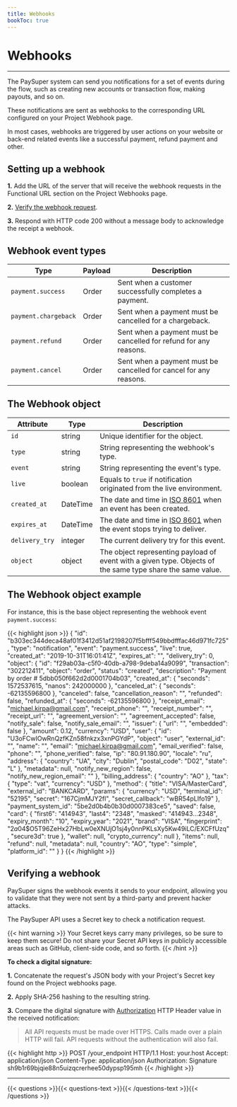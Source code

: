 ```yaml
---
title: Webhooks
bookToc: true
---
```


# Webhooks
***

The PaySuper system can send you notifications for a set of events during the flow, such as creating new accounts or transaction flow, making payouts, and so on.

These notifications are sent as webhooks to the corresponding URL configured on your Project Webhook page.

In most cases, webhooks are triggered by user actions on your website or back-end related events like a successful payment, refund payment and other.

## Setting up a webhook

**1.** Add the URL of the server that will receive the webhook requests in the Functional URL section on the Project Webhooks page.

**2.** [Verify the webhook request](/docs/about/webhooks/#to-check-the-digital-signature).

**3.** Respond with HTTP code 200 without a message body to acknowledge the receipt a webhook. 

## Webhook event types

Type|Payload|Description
---|---|---
`payment.success`|Order|Sent when a customer successfully completes a payment.
`payment.chargeback`|Order|Sent when a payment must be cancelled for a chargeback.
`payment.refund`|Order|Sent when a payment must be cancelled for refund for any reasons.
`payment.cancel`|Order|Sent when a payment must be cancelled for cancel for any reasons.

## The Webhook object

Attribute|Type|Description
---|---|---
`id`|string| Unique identifier for the object.
`type`|string| String representing the webhook's type.
`event`|string| String representing the event's type.
`live`|boolean| Equals to `true` if notification originated from the live environment.
`created_at`|DateTime|The date and time in [ISO 8601](https://www.iso.org/iso-8601-date-and-time-format.html) when an event has been created.
`expires_at`|DateTime|The date and time in [ISO 8601](https://www.iso.org/iso-8601-date-and-time-format.html) when the event stops trying to deliver.
`delivery_try`|integer|The current delivery try for this event.
`object`|object| The object representing payload of event with a given type. Objects of the same type share the same value.

## The Webhook object example

For instance, this is the base object representing the webhook event `payment.success`:

{{< highlight json >}}
{
   "id": "b303ec344deca48af01f3412d51af2198207f5bfff549bbdfffac46d971fc725",
   "type": "notification",
   "event": "payment.success",
   "live": true,
   "created_at": "2019-10-31T16:01:41Z",
   "expires_at": "",
   "delivery_try": 0,
   "object": {
      "id": "f29ab03a-c5f0-40db-a798-9deba14a9099",
      "transaction": "302212411",
      "object": "order",
      "status": "created",
      "description": "Payment by order # 5dbb050f662d2d0001704b03",
      "created_at": {
         "seconds": 1572537615,
         "nanos": 242000000
      },
      "canceled_at": {
         "seconds": -62135596800
      },
      "canceled": false,
      "cancellation_reason": "",
      "refunded": false,
      "refunded_at": {
         "seconds": -62135596800
      },
      "receipt_email": "michael.kirpa@gmail.com",
      "receipt_phone": "",
      "receipt_number": "",
      "receipt_url": "",
      "agreement_version": "",
      "agreement_accepted": false,
      "notify_sale": false,
      "notify_sale_email": "",
      "issuer": {
         "url": "",
         "embedded": false
      },
      "amount": 0.12,
      "currency": "USD",
      "user": {
         "id": "U3oFCwIOwRnQzfKZn58fnkzx3xnPGYdP",
         "object": "user",
         "external_id": "",
         "name": "",
         "email": "michael.kirpa@gmail.com",
         "email_verified": false,
         "phone": "",
         "phone_verified": false,
         "ip": "80.91.180.90",
         "locale": "ru",
         "address": {
            "country": "UA",
            "city": "Dublin",
            "postal_code": "D02",
            "state": "L"
         },
         "metadata": null,
         "notify_new_region": false,
         "notify_new_region_email": ""
      },
      "billing_address": {
         "country": "AO"
      },
      "tax": {
         "type": "vat",
         "currency": "USD"
      },
      "method": {
         "title": "VISA/MasterCard",
         "external_id": "BANKCARD",
         "params": {
            "currency": "USD",
            "terminal_id": "52195",
            "secret": "167CjmMJY2fl",
            "secret_callback": "wBR54pLIfo19"
         },
         "payment_system_id": "5be2d0b4b0b30d0007383ce5",
         "saved": false,
         "card": {
            "first6": "414943",
            "last4": "2348",
            "masked": "414943...2348",
            "expiry_month": "10",
            "expiry_year": "2021",
            "brand": "VISA",
            "fingerprint": "$2a$04$O5T96ZeHx27HbLw0eXNUjO1sj4y0nnPKLsXy5Kw49iLC/EXCFfUzq",
            "secure3d": true
         },
         "wallet": null,
         "crypto_currency": null
      },
      "items": null,
      "refund": null,
      "metadata": null,
      "country": "AO",
      "type": "simple",
      "platform_id": ""
   }
}
{{< /highlight >}}

## Verifying a webhook

PaySuper signs the webhook events it sends to your endpoint, allowing you to validate that they were not sent by a third-party and prevent hacker attacks.

The PaySuper API uses a Secret key to check a notification request. 

{{< hint warning >}}
Your Secret keys carry many privileges, so be sure to keep them secure! Do not share your Secret API keys in publicly accessible areas such as GitHub, client-side code, and so forth.
{{< /hint >}}

**To check a digital signature:**

**1.** Concatenate the request's JSON body with your Project's Secret key found on the Project webhooks page.

**2.** Apply SHA-256 hashing to the resulting string. 

**3.** Compare the digital signature with [Authorization](https://developer.mozilla.org/en-US/docs/Web/HTTP/Headers/Authorization) HTTP Header value in the received notification:

> All API requests must be made over HTTPS. Calls made over a plain HTTP will fail. API requests without the authentication will also fail.

{{< highlight http >}}
POST /your_endpoint HTTP/1.1
Host: your.host
Accept: application/json
Content-Type: application/json
Authorization: Signature sh9b1r69bjqie88n5uizqcrerhee50dypsp195mh
{{< /highlight >}}

***

{{< questions >}}{{< questions-text >}}{{< /questions-text >}}{{< /questions >}}